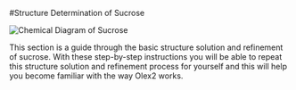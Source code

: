 #Structure Determination of Sucrose

![Chemical Diagram of Sucrose](/images/sucrose_diagram.png)

This section is a guide through the basic structure solution and refinement of sucrose. With these step-by-step instructions you will be able to repeat this structure solution and refinement process for yourself and this will help you become familiar with the way Olex2 works.
